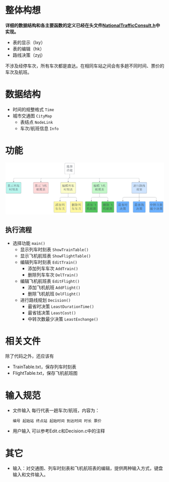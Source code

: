 # 整体构想

**详细的数据结构和各主要函数的定义已经在头文件[NationalTrafficConsult.h](NationalTrafficConsult.h)中实现。**

- 表的显示（lxy）
- 表的编辑（hk）
- 路线决策（zyj）

不涉及经停车次，所有车次都是直达。在相同车站之间会有多趟不同时间、票价的车次及航班。

# 数据结构

- 时间的规整格式 `Time`
- 城市交通图 `CityMap`
  - 表结点 `NodeLink`
  - 车次/航班信息 `Info`

# 功能

![Flowchart](Flowchart.png)

## 执行流程

- 选择功能 `main()`
  - 显示列车时刻表 `ShowTrainTable()`
  - 显示飞机航班表 `ShowFlightTable()`
  - 编辑列车时刻表 `EditTrain()`
    - 添加列车车次 `AddTrain()`
    - 删除列车车次 `DelTrain()`
  - 编辑飞机航班表 `EditFlight()`
    - 添加飞机航班 `AddFlight()`
    - 删除飞机航班 `DelFlight()`
  - 进行路线规划   `Decision()`
    - 最省时决策      `LeastDurationTime()`
    - 最省钱决策      `LeastCost()`
    - 中转次数最少决策 `LeastExchange()`

# 相关文件

除了代码之外，还应该有

- TrainTable.txt，保存列车时刻表
- FlightTable.txt，保存飞机航班图

# 输入规范

- 文件输入
  每行代表一趟车次/航班，内容为：
  ```
  编号 起始站 终点站 起始时间 到达时间 时长 票价
  ```
- 用户输入
  可以参考Edit.c和Decision.c中的注释

# 其它

- 输入：对交通图、列车时刻表和飞机航班表的编辑，提供两种输入方式，键盘输入和文件输入。